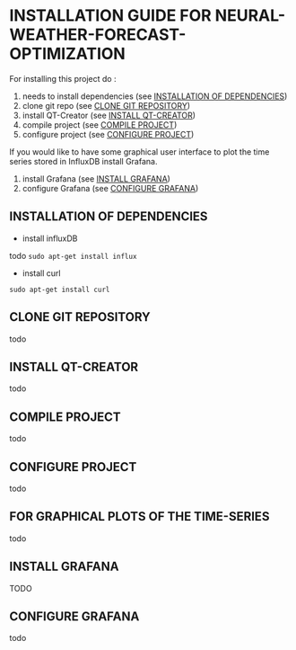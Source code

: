# INSTALLATION GUIDE FOR NEURAL-WEATHER-FORECAST-OPTIMIZATION

For installing this project do :

1. needs to install dependencies (see [INSTALLATION OF DEPENDENCIES](#DEPENDENCIES))
2. clone git repo (see [CLONE GIT REPOSITORY](#CLONE))
3. install QT-Creator (see [INSTALL QT-CREATOR](#QT))
4. compile project (see [COMPILE PROJECT](#COMPILE))
5. configure project (see [CONFIGURE PROJECT](#CONFIGURE))

If you would like to have some graphical user interface to plot the time series stored in InfluxDB install Grafana.

1. install Grafana (see [INSTALL GRAFANA](#INSTALL_GRAFANA))
2. configure Grafana (see [CONFIGURE GRAFANA](#CONFIGURE_GRAFANA))

## <a name="DEPENDENCIES"></a> INSTALLATION OF DEPENDENCIES

- install influxDB

todo
`sudo apt-get install influx`

- install curl

`sudo apt-get install curl`

## <a name="CLONE"></a> CLONE GIT REPOSITORY
todo
## <a name="QT"></a> INSTALL QT-CREATOR
todo
## <a name="COMPILE"></a> COMPILE PROJECT
todo
## <a name="CONFIGURE"></a> CONFIGURE PROJECT
todo

## FOR GRAPHICAL PLOTS OF THE TIME-SERIES
todo

## <a name="INSTALL_GRAFANA"></a> INSTALL GRAFANA
TODO

## <a name="CONFIGURE_GRAFANA"></a> CONFIGURE GRAFANA
todo